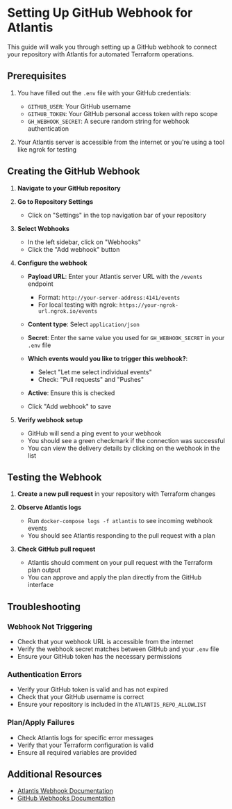 # Setting Up GitHub Webhook for Atlantis

This guide will walk you through setting up a GitHub webhook to connect your repository with Atlantis for automated Terraform operations.

## Prerequisites

1. You have filled out the `.env` file with your GitHub credentials:
   - `GITHUB_USER`: Your GitHub username
   - `GITHUB_TOKEN`: Your GitHub personal access token with repo scope
   - `GH_WEBHOOK_SECRET`: A secure random string for webhook authentication

2. Your Atlantis server is accessible from the internet or you're using a tool like ngrok for testing

## Creating the GitHub Webhook

1. **Navigate to your GitHub repository**

2. **Go to Repository Settings**
   - Click on "Settings" in the top navigation bar of your repository

3. **Select Webhooks**
   - In the left sidebar, click on "Webhooks"
   - Click the "Add webhook" button

4. **Configure the webhook**
   - **Payload URL**: Enter your Atlantis server URL with the `/events` endpoint
     - Format: `http://your-server-address:4141/events`
     - For local testing with ngrok: `https://your-ngrok-url.ngrok.io/events`
   
   - **Content type**: Select `application/json`
   
   - **Secret**: Enter the same value you used for `GH_WEBHOOK_SECRET` in your `.env` file
   
   - **Which events would you like to trigger this webhook?**:
     - Select "Let me select individual events"
     - Check: "Pull requests" and "Pushes"
     
   - **Active**: Ensure this is checked
   
   - Click "Add webhook" to save

5. **Verify webhook setup**
   - GitHub will send a ping event to your webhook
   - You should see a green checkmark if the connection was successful
   - You can view the delivery details by clicking on the webhook in the list

## Testing the Webhook

1. **Create a new pull request** in your repository with Terraform changes

2. **Observe Atlantis logs**
   - Run `docker-compose logs -f atlantis` to see incoming webhook events
   - You should see Atlantis responding to the pull request with a plan

3. **Check GitHub pull request**
   - Atlantis should comment on your pull request with the Terraform plan output
   - You can approve and apply the plan directly from the GitHub interface

## Troubleshooting

### Webhook Not Triggering

- Check that your webhook URL is accessible from the internet
- Verify the webhook secret matches between GitHub and your `.env` file
- Ensure your GitHub token has the necessary permissions

### Authentication Errors

- Verify your GitHub token is valid and has not expired
- Check that your GitHub username is correct
- Ensure your repository is included in the `ATLANTIS_REPO_ALLOWLIST`

### Plan/Apply Failures

- Check Atlantis logs for specific error messages
- Verify that your Terraform configuration is valid
- Ensure all required variables are provided

## Additional Resources

- [Atlantis Webhook Documentation](https://www.runatlantis.io/docs/configuring-webhooks.html)
- [GitHub Webhooks Documentation](https://docs.github.com/en/developers/webhooks-and-events/webhooks/about-webhooks)
